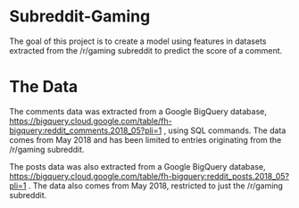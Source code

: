 # Subreddit-Gaming
The goal of this project is to create a model using features in datasets extracted from the /r/gaming subreddit to predict the score of a comment.

# The Data
The comments data was extracted from a Google BigQuery database, https://bigquery.cloud.google.com/table/fh-bigquery:reddit_comments.2018_05?pli=1 , using SQL commands.  The data comes from May 2018 and has been limited to entries originating from the /r/gaming subreddit.  

The posts data was also extracted from a Google BigQuery database, https://bigquery.cloud.google.com/table/fh-bigquery:reddit_posts.2018_05?pli=1 .  The data also comes from May 2018, restricted to just the /r/gaming subreddit.  
